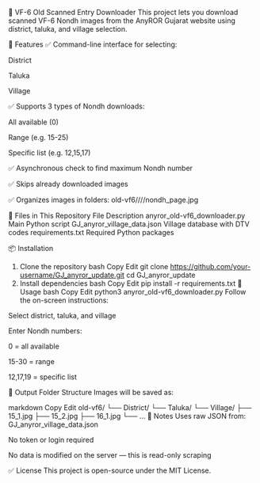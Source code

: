 🧾 VF-6 Old Scanned Entry Downloader
This project lets you download scanned VF-6 Nondh images from the AnyROR Gujarat website using district, taluka, and village selection.

🚀 Features
✅ Command-line interface for selecting:

District

Taluka

Village

✅ Supports 3 types of Nondh downloads:

All available (0)

Range (e.g. 15-25)

Specific list (e.g. 12,15,17)

✅ Asynchronous check to find maximum Nondh number

✅ Skips already downloaded images

✅ Organizes images in folders:
old-vf6/<District>/<Taluka>/<Village>/nondh_page.jpg

📂 Files in This Repository
File	Description
anyror_old-vf6_downloader.py	Main Python script
GJ_anyror_village_data.json	Village database with DTV codes
requirements.txt	Required Python packages

📦 Installation
1. Clone the repository
bash
Copy
Edit
git clone https://github.com/your-username/GJ_anyror_update.git
cd GJ_anyror_update
2. Install dependencies
bash
Copy
Edit
pip install -r requirements.txt
🐍 Usage
bash
Copy
Edit
python3 anyror_old-vf6_downloader.py
Follow the on-screen instructions:

Select district, taluka, and village

Enter Nondh numbers:

0 = all available

15-30 = range

12,17,19 = specific list

📁 Output Folder Structure
Images will be saved as:

markdown
Copy
Edit
old-vf6/
└── District/
    └── Taluka/
        └── Village/
            ├── 15_1.jpg
            ├── 15_2.jpg
            ├── 16_1.jpg
            └── ...
🧠 Notes
Uses raw JSON from:
GJ_anyror_village_data.json

No token or login required

No data is modified on the server — this is read-only scraping

✅ License
This project is open-source under the MIT License.
